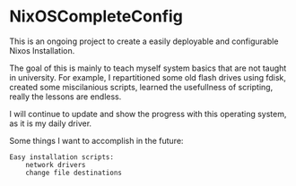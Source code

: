 # NixOSCompleteConfig

This is an ongoing project to create a easily deployable and configurable Nixos Installation.

The goal of this is mainly to teach myself system basics that are not taught in university.
For example, I repartitioned some old flash drives using fdisk, created some miscilanious
scripts, learned the usefullness of scripting, really the lessons are endless. 

I will continue to update and show the progress with this operating system, as it is my daily
driver. 



Some things I want to accomplish in the future:

	Easy installation scripts:
		network drivers
		change file destinations


